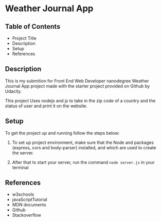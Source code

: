 # Weather Journal App

## Table of Contents

- Project Title
- Description
- Setup
- References

## Description

This is my submition for Front End Web Developer nanodegree Weather Journal App project made with the starter project provided on Github by Udacity.

This project Uses nodejs and js to take in the zip code of a country and the status of user and print it on the website.

## Setup

To get the project up and running follow the steps below:

1. To set up project environment, make sure that the Node and packages (express, cors and body-parser) installed, and which are used to create the server.

2. After that to start your server, run the command `node server.js` in your terminal

## References

- w3schools
- javaScriptTutorial
- MDN documents
- Github
- Stackoverflow

